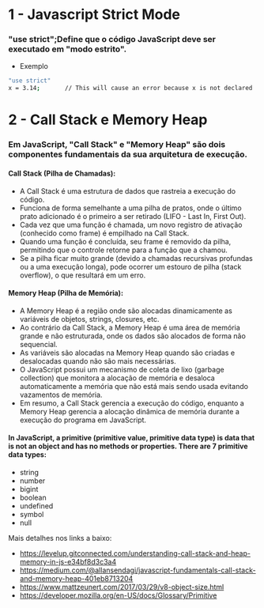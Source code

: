 # 1 - Javascript Strict Mode

### "use strict";Define que o código JavaScript deve ser executado em "modo estrito".

- Exemplo

```bash
"use strict"
x = 3.14;       // This will cause an error because x is not declared
```

# 2 - Call Stack e Memory Heap

### Em JavaScript, "Call Stack" e "Memory Heap" são dois componentes fundamentais da sua arquitetura de execução.

#### Call Stack (Pilha de Chamadas):

- A Call Stack é uma estrutura de dados que rastreia a execução do código.
- Funciona de forma semelhante a uma pilha de pratos, onde o último prato adicionado é o primeiro a ser retirado (LIFO - Last In, First Out).
- Cada vez que uma função é chamada, um novo registro de ativação (conhecido como frame) é empilhado na Call Stack.
- Quando uma função é concluída, seu frame é removido da pilha, permitindo que o controle retorne para a função que a chamou.
- Se a pilha ficar muito grande (devido a chamadas recursivas profundas ou a uma execução longa), pode ocorrer um estouro de pilha (stack overflow), o que resultará em um erro.

#### Memory Heap (Pilha de Memória):

- A Memory Heap é a região onde são alocadas dinamicamente as variáveis de objetos, strings, closures, etc.
- Ao contrário da Call Stack, a Memory Heap é uma área de memória grande e não estruturada, onde os dados são alocados de forma não sequencial.
- As variáveis são alocadas na Memory Heap quando são criadas e desalocadas quando não são mais necessárias.
- O JavaScript possui um mecanismo de coleta de lixo (garbage collection) que monitora a alocação de memória e desaloca automaticamente a memória que não está mais sendo usada evitando vazamentos de memória.
- Em resumo, a Call Stack gerencia a execução do código, enquanto a Memory Heap gerencia a alocação dinâmica de memória durante a execução do programa em JavaScript.

#### In JavaScript, a primitive (primitive value, primitive data type) is data that is not an object and has no methods or properties. There are 7 primitive data types:

- string
- number
- bigint
- boolean
- undefined
- symbol
- null

Mais detalhes nos links a baixo:

- https://levelup.gitconnected.com/understanding-call-stack-and-heap-memory-in-js-e34bf8d3c3a4
- https://medium.com/@allansendagi/javascript-fundamentals-call-stack-and-memory-heap-401eb8713204
- https://www.mattzeunert.com/2017/03/29/v8-object-size.html
- https://developer.mozilla.org/en-US/docs/Glossary/Primitive
